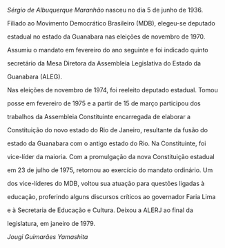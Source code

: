 

*Sérgio de Albuquerque* *Maranhão* nasceu no dia 5 de junho de 1936.



Filiado ao Movimento Democrático Brasileiro (MDB), elegeu-se deputado

estadual no estado da Guanabara nas eleições de novembro de 1970.

Assumiu o mandato em fevereiro do ano seguinte e foi indicado quinto

secretário da Mesa Diretora da Assembleia Legislativa do Estado da

Guanabara (ALEG).



Nas eleições de novembro de 1974, foi reeleito deputado estadual. Tomou

posse em fevereiro de 1975 e a partir de 15 de março participou dos

trabalhos da Assembleia Constituinte encarregada de elaborar a

Constituição do novo estado do Rio de Janeiro, resultante da fusão do

estado da Guanabara com o antigo estado do Rio. Na Constituinte, foi

vice-líder da maioria. Com a promulgação da nova Constituição estadual

em 23 de julho de 1975, retornou ao exercício do mandato ordinário. Um

dos vice-líderes do MDB, voltou sua atuação para questões ligadas à

educação, proferindo alguns discursos críticos ao governador Faria Lima

e à Secretaria de Educação e Cultura. Deixou a ALERJ ao final da

legislatura, em janeiro de 1979.



*Jougi Guimarães Yamashita*



